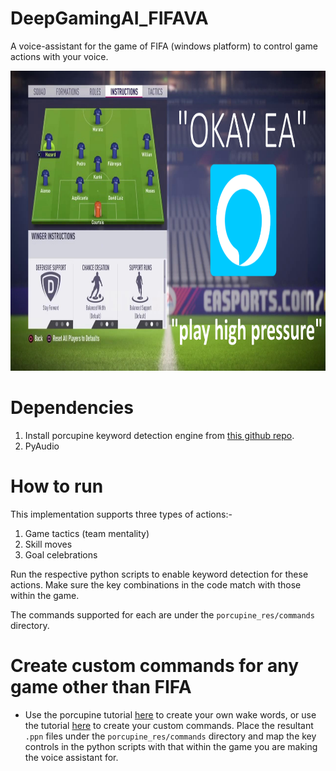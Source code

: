 # DeepGamingAI_FIFAVA
A voice-assistant for the game of FIFA (windows platform) to control game actions with your voice.

<a href="https://www.youtube.com/watch?v=QhDnMHmoadQ" target="_blank"><img src="https://github.com/ChintanTrivedi/DeepGamingAI_FIFAVA/blob/master/fifa_voice_assistant.png" 
alt="YOUTUBE VIDEO" width="800" height="480"  /></a>

# Dependencies
1. Install porcupine keyword detection engine from [this github repo](https://github.com/Picovoice/Porcupine).
2. PyAudio

# How to run
This implementation supports three types of actions:-
1. Game tactics (team mentality)
2. Skill moves
3. Goal celebrations

Run the respective python scripts to enable keyword detection for these actions. Make sure the key combinations in the code match with those within the game.

The commands supported for each are under the `porcupine_res/commands` directory.

# Create custom commands for any game other than FIFA
- Use the porcupine tutorial [here](https://www.youtube.com/watch?v=3z7LBW_Rl9c) to create your own wake words, or use the tutorial [here](https://www.youtube.com/watch?v=YQQ5Bq5HqpQ) to create your custom commands. Place the resultant `.ppn` files under the `porcupine_res/commands` directory and map the key controls in the python scripts with that within the game you are making the voice assistant for.
